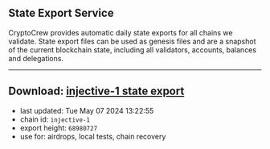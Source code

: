 ## State Export Service
CryptoCrew provides automatic daily state exports for all chains we validate. State export files can be used as genesis files and are a snapshot of the current blockchain state, including all validators, accounts, balances and delegations.

---
**Download: [injective-1 state export](https://dl-eu2.ccvalidators.com/SERVICE/injective/injective-1_export_68980727.json)**
---

- last updated: Tue May 07 2024 13:22:55
- chain id: `injective-1`
- export height: `68980727`
- use for: airdrops, local tests, chain recovery
